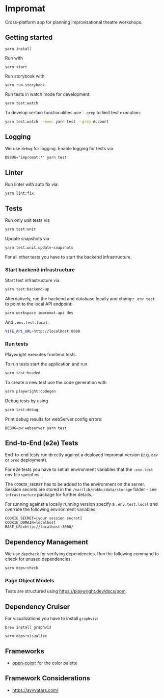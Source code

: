# Impromat

Cross-platform app for planning improvisational theatre workshops.

## Getting started

```
yarn install
```

Run with

```
yarn start
```

Run storybook with

```
yarn run-storybook
```

Run tests in watch mode for development:

```sh
yarn test:watch
```

To develop certain functionalities use `--grep` to limit test execution:

```sh
yarn test:watch --exec yarn test --grep Account
```

## Logging

We use `debug` for logging. Enable logging for tests via

```
DEBUG="impromat:*" yarn test
```

## Linter

Run linter with auto fix via:

```
yarn lint:fix
```

## Tests

Run only unit tests via

```sh
yarn test:unit
```

Update snapshots via

```sh
yarn test:unit:update-snapshots
```

For all other tests you have to start the backend infrastructure.

### Start backend infrastructure

Start test infrastructure via

```sh
yarn test:backend-up
```

Alternatively, run the backend and database locally and change `.env.test` to point to the local API endpoint:

```sh
yarn workspace impromat-api dev
```

And `.env.test.local`:

```sh
VITE_API_URL=http://localhost:8080
```

### Run tests

Playwright executes frontend tests.

To run tests start the application and run

```sh
yarn test:headed
```

To create a new test use the code generation with

```sh
yarn playwright:codegen
```

Debug tests by using

```sh
yarn test:debug
```

Print debug results for webServer config errors:

```
DEBUG=pw:webserver yarn test
```

## End-to-End (e2e) Tests

End-to-end tests run directly against a deployed Impromat version (e.g. `dev` or `prod` deployment).

For e2e tests you have to set all environment variables that the `.env.test` env file specifies.

The `COOKIE_SECRET` has to be added to the environment on the server. Session secrets are stored in the `/var/lib/dokku/data/storage` folder - see `infrastructure` package for further details.

For running against a locally running version specify a `.env.test.local` and override the following environment variables:

```
COOKIE_SECRET=[your session secret]
COOKIE_DOMAIN=localhost
BASE_URL=http://localhost:3000/
```

## Dependency Management

We use `depcheck` for verifying dependencies. Run the following command to check for unused dependencies:

```sh
yarn deps:check
```

### Page Object Models

Tests are structured using https://playwright.dev/docs/pom.

## Dependency Cruiser

For visualizations you have to install `graphviz`:

```
brew install graphviz
```

```
yarn deps:visualize
```

## Frameworks

- [open-color](https://github.com/yeun/open-color): for the color palette

## Framework Considerations

- https://avvvatars.com/
